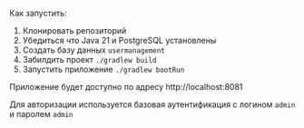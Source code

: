 Как запустить:

1. Клонировать репозиторий
2. Убедиться что Java 21 и PostgreSQL установлены
3. Создать базу данных `usermanagement`
4. Забилдить проект `./gradlew build`
5. Запустить приложение `./gradlew bootRun`

Приложение будет доступно по адресу http://localhost:8081

Для авторизации используется базовая аутентификация с логином `admin` и паролем `admin`
